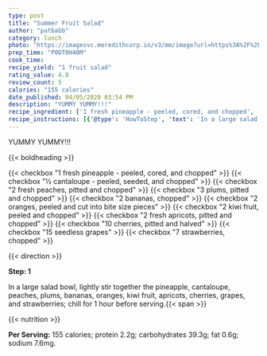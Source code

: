 ```yaml
---
type: post
title: "Summer Fruit Salad"
author: "patbabb"
category: lunch
photo: "https://imagesvc.meredithcorp.io/v3/mm/image?url=https%3A%2F%2Fimages.media-allrecipes.com%2Fuserphotos%2F895539.jpg"
prep_time: "P0DT0H40M"
cook_time: 
recipe_yield: "1 fruit salad"
rating_value: 4.8
review_count: 5
calories: "155 calories"
date_published: 04/05/2020 03:54 PM
description: "YUMMY YUMMY!!!"
recipe_ingredient: ['1 fresh pineapple - peeled, cored, and chopped', '½ cantaloupe - peeled, seeded, and chopped', '2 fresh peaches, pitted and chopped', '3 plums, pitted and chopped', '2 bananas, chopped', '2 oranges, peeled and cut into bite size pieces', '2 kiwi fruit, peeled and chopped', '2 fresh apricots, pitted and chopped', '10 cherries, pitted and halved', '15 seedless grapes', '7 strawberries, chopped']
recipe_instructions: [{'@type': 'HowToStep', 'text': 'In a large salad bowl, lightly stir together the pineapple, cantaloupe, peaches, plums, bananas, oranges, kiwi fruit, apricots, cherries, grapes, and strawberries; chill for 1 hour before serving.\n'}]
---
```


YUMMY YUMMY!!! 

{{< boldheading >}}

{{< checkbox "1  fresh pineapple - peeled, cored, and chopped" >}}
{{< checkbox "½  cantaloupe - peeled, seeded, and chopped" >}}
{{< checkbox "2  fresh peaches, pitted and chopped" >}}
{{< checkbox "3  plums, pitted and chopped" >}}
{{< checkbox "2  bananas, chopped" >}}
{{< checkbox "2  oranges, peeled and cut into bite size pieces" >}}
{{< checkbox "2  kiwi fruit, peeled and chopped" >}}
{{< checkbox "2  fresh apricots, pitted and chopped" >}}
{{< checkbox "10  cherries, pitted and halved" >}}
{{< checkbox "15  seedless grapes" >}}
{{< checkbox "7  strawberries, chopped" >}}


{{< direction >}}

**Step: 1**

In a large salad bowl, lightly stir together the pineapple, cantaloupe, peaches, plums, bananas, oranges, kiwi fruit, apricots, cherries, grapes, and strawberries; chill for 1 hour before serving.{{< span >}}

{{< nutrition >}}

**Per Serving:** 155 calories; protein 2.2g; carbohydrates 39.3g; fat 0.6g; sodium 7.6mg.